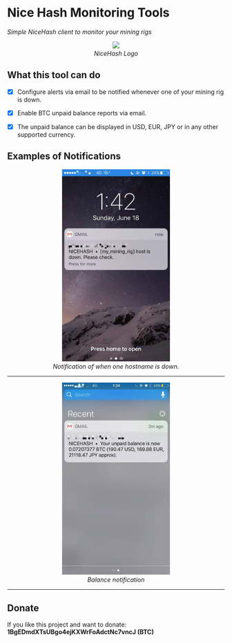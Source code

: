 # Nice Hash Monitoring Tools
*Simple NiceHash client to monitor your mining rigs*

<p align="center">
  <img src="https://pbs.twimg.com/profile_images/773196197595058176/ePnJvJXe_400x400.jpg" width="100">
  <br><i>NiceHash Logo</i>
</p>

## What this tool can do

- [x] Configure alerts via email to be notified whenever one of your mining rig is down.
- [x] Enable BTC unpaid balance reports via email.
- [x] The unpaid balance can be displayed in USD, EUR, JPY or in any other supported currency.



## Examples of Notifications

<p align="center">
  <img src="assets/1.png" width="250">
  <br><i>Notification of when one hostname is down.</i>
</p>


__________________________________________________________________________

<p align="center">
  <img src="assets/2.png" width="250">
  <br><i>Balance notification</i>
</p>


__________________________________________________________________________

## Donate

If you like this project and want to donate: **1BgEDmdXTsUBgo4ejKXWrFoAdctNc7vncJ (BTC)**
